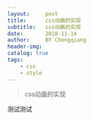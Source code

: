 ```yaml
---
layout:     post
title:      css动画的实现
subtitle:   css动画的实现
date:       2018-11-14
author:     BY Chengqiang
header-img: 
catalog: true
tags:
    - css
    - style
---
```

> css动画的实现

测试测试
